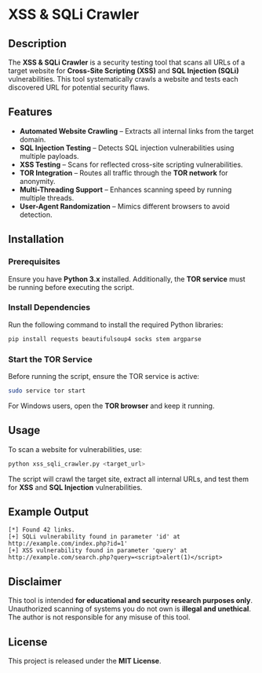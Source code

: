# XSS & SQLi Crawler

## Description
The **XSS & SQLi Crawler** is a security testing tool that scans all URLs of a target website for **Cross-Site Scripting (XSS)** and **SQL Injection (SQLi)** vulnerabilities. This tool systematically crawls a website and tests each discovered URL for potential security flaws.

## Features
- **Automated Website Crawling** – Extracts all internal links from the target domain.
- **SQL Injection Testing** – Detects SQL injection vulnerabilities using multiple payloads.
- **XSS Testing** – Scans for reflected cross-site scripting vulnerabilities.
- **TOR Integration** – Routes all traffic through the **TOR network** for anonymity.
- **Multi-Threading Support** – Enhances scanning speed by running multiple threads.
- **User-Agent Randomization** – Mimics different browsers to avoid detection.

## Installation

### Prerequisites
Ensure you have **Python 3.x** installed. Additionally, the **TOR service** must be running before executing the script.

### Install Dependencies
Run the following command to install the required Python libraries:

```bash
pip install requests beautifulsoup4 socks stem argparse
```

### Start the TOR Service
Before running the script, ensure the TOR service is active:

```bash
sudo service tor start  
```

For Windows users, open the **TOR browser** and keep it running.

## Usage
To scan a website for vulnerabilities, use:

```bash
python xss_sqli_crawler.py <target_url>
```

The script will crawl the target site, extract all internal URLs, and test them for **XSS** and **SQL Injection** vulnerabilities.

## Example Output
```
[*] Found 42 links.
[+] SQLi vulnerability found in parameter 'id' at http://example.com/index.php?id=1'
[+] XSS vulnerability found in parameter 'query' at http://example.com/search.php?query=<script>alert(1)</script>
```

## Disclaimer
This tool is intended **for educational and security research purposes only**. Unauthorized scanning of systems you do not own is **illegal and unethical**. The author is not responsible for any misuse of this tool.

## License
This project is released under the **MIT License**.
